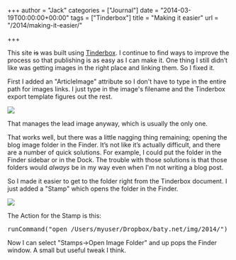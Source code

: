 +++
author = "Jack"
categories = ["Journal"]
date = "2014-03-19T00:00:00+00:00"
tags = ["Tinderbox"]
title = "Making it easier"
url = "/2014/making-it-easier/"

+++

This site <del>is</del> was built using [Tinderbox][1]. I continue to find ways to improve the process so that publishing is as easy as I can make it. One thing I still didn’t like was getting images in the right place and linking them. So I fixed it.

First I added an "ArticleImage" attribute so I don't have to type in the entire path for images links. I just type in the image's filename and the Tinderbox export template figures out the rest.

![][2]

That manages the lead image anyway, which is usually the only one.

That works well, but there was a little nagging thing remaining; opening the blog image folder in the Finder. It’s not like it’s actually difficult, and there are a number of quick solutions. For example, I could put the folder in the Finder sidebar or in the Dock. The trouble with those solutions is that those folders would _always_ be in my way even when I'm not writing a blog post.

So I made it easier to get to the folder right from the Tinderbox document. I just added a "Stamp" which opens the folder in the Finder.

![][3]

The Action for the Stamp is this:

<pre>runCommand("open /Users/myuser/Dropbox/baty.net/img/2014/")</pre>

Now I can select "Stamps->Open Image Folder" and up pops the Finder window. A small but useful tweak I think.

 [1]: http://www.eastgate.com/Tinderbox/
 [2]: /img/2014/keyattribs.jpg
 [3]: /img/2014/stamps-2014-03-19.jpg